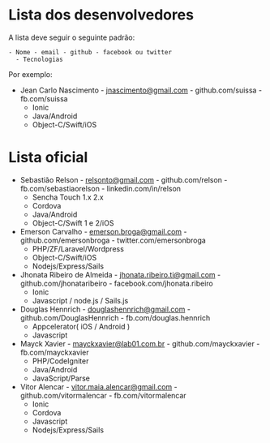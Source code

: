 # Lista dos desenvolvedores


A lista deve seguir o seguinte padrão:

```
- Nome - email - github - facebook ou twitter
  - Tecnologias
```

Por exemplo:

- Jean Carlo Nascimento - jnascimento@gmail.com - github.com/suissa - fb.com/suissa
  - Ionic
  - Java/Android
  - Object-C/Swift/iOS

# Lista oficial

- Sebastião Relson - relsonto@gmail.com - github.com/relson - fb.com/sebastiaorelson - linkedin.com/in/relson
  - Sencha Touch 1.x 2.x
  - Cordova
  - Java/Android
  - Object-C/Swift 1 e 2/iOS
- Emerson Carvalho - emerson.broga@gmail.com - github.com/emersonbroga - twitter.com/emersonbroga
  - PHP/ZF/Laravel/Wordpress
  - Object-C/Swift/iOS
  - Nodejs/Express/Sails
- Jhonata Ribeiro de Almeida - jhonata.ribeiro.ti@gmail.com - github.com/jhonataribeiro - facebook.com/jhonata.ribeiro
  - Ionic
  - Javascript / node.js / Sails.js
- Douglas Hennrich - douglashennrich@gmail.com - github.com/DouglasHennrich - fb.com/douglas.hennrich
  - Appcelerator( iOS / Android )
  - Javascript
- Mayck Xavier - mayckxavier@lab01.com.br - github.com/mayckxavier - fb.com/mayckxavier
  - PHP/CodeIgniter
  - Java/Android
  - JavaScript/Parse
- Vitor Alencar - vitor.maia.alencar@gmail.com - github.com/vitormalencar - fb.com/vitormalencar
  - Ionic
  - Cordova
  - Javascript
  - Nodejs/Express/Sails

